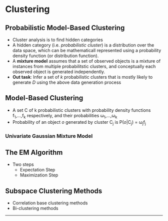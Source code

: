 # Clustering

## Probabilistic Model-Based Clustering

* Cluster analysis is to find hidden categories
* A hidden category (i.e. *probabilistic cluster*) is a distribution over the data space, which can be
mathematicall represented using a probability density function (or
distribution function).
* A **mixture model** assumes that a set of observed objects is a mixture of instances from multiple
probabilitstic clusters, and conceptually each observed object is generated independently.
* **Out task**: Infer a set of *k* probabilistic clusters that is mostly likely to generate *D* using
the above data generation process

## Model-Based Clustering

* A set C of k probabilistic clusters with probability density functions 
f<sub>1</sub>,...,f<sub>k</sub> respectively, and their probabilities
&omega;<sub>1</sub>,...,&omega;<sub>k</sub>
* Probability of an object *o* generated by cluster C<sub>j</sub> is 
P(*o*|C<sub>j</sub>) = &omega;<sub>j</sub>f<sub>j</sub>

### Univariate Gaussian Mixture Model


## The EM Algorithm

* Two steps
    * Expectation Step
    * Maximization Step

## Subspace Clustering Methods
* Correlation base clustering methods
* Bi-clustering methods    
------------------------------------
